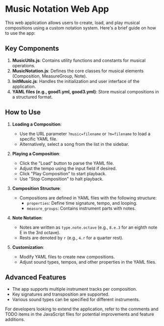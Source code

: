 # Music Notation Web App

This web application allows users to create, load, and play musical compositions using a custom notation system. Here's a brief guide on how to use the app:

## Key Components

1. **MusicUtils.js**: Contains utility functions and constants for musical operations.
2. **MusicNotation.js**: Defines the core classes for musical elements (Composition, MeasureGroup, Note).
3. **InitMusic.js**: Handles the initialization and user interface of the application.
4. **YAML files (e.g., good1.yml, good3.yml)**: Store musical compositions in a structured format.

## How to Use

1. **Loading a Composition**:
   - Use the URL parameter `?music=filename` or `?m=filename` to load a specific YAML file.
   - Alternatively, select a song from the list in the sidebar.

2. **Playing a Composition**:
   - Click the "Load" button to parse the YAML file.
   - Adjust the tempo using the input field if desired.
   - Click "Play Composition" to start playback.
   - Use "Stop Composition" to halt playback.

3. **Composition Structure**:
   - Compositions are defined in YAML files with the following structure:
     - `properties`: Define time signature, tempo, and looping.
     - `measure_groups`: Contains instrument parts with notes.

4. **Note Notation**:
   - Notes are written as `type.note.octave` (e.g., `8.e.3` for an eighth note E in the 3rd octave).
   - Rests are denoted by `r` (e.g., `4.r` for a quarter rest).

5. **Customization**:
   - Modify YAML files to create new compositions.
   - Adjust sound types, tempos, and other properties in the YAML files.

## Advanced Features

- The app supports multiple instrument tracks per composition.
- Key signatures and transposition are supported.
- Various sound types can be specified for different instruments.

For developers looking to extend the application, refer to the comments and TODO items in the JavaScript files for potential improvements and feature additions.
